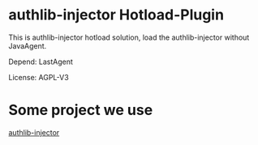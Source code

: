# authlib-injector Hotload-Plugin
This is authlib-injector hotload solution, load the authlib-injector without JavaAgent. 

Depend: LastAgent 

License: AGPL-V3

# Some project we use
[authlib-injector](https://github.com/yushijinhun/authlib-injector)
